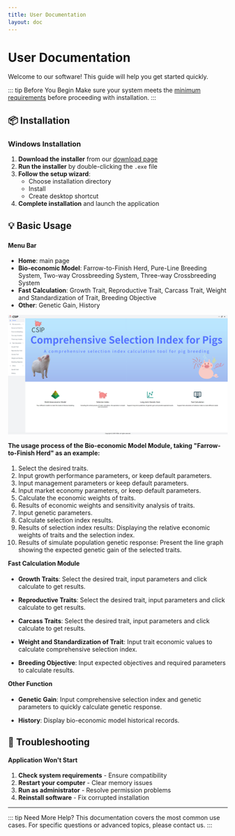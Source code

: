 ```yaml
---
title: User Documentation
layout: doc
---
```


# User Documentation

[//]: # (## 🚀 Quick Start)

Welcome to our software! This guide will help you get started quickly.

::: tip Before You Begin
Make sure your system meets the [minimum requirements](/download#system-requirements) before proceeding with installation.
:::

## 📦 Installation

### Windows Installation

1. **Download the installer** from our [download page](/download)
2. **Run the installer** by double-clicking the `.exe` file
3. **Follow the setup wizard**:
   - Choose installation directory
   - Install
   - Create desktop shortcut
4. **Complete installation** and launch the application

[//]: # (### macOS Installation)

[//]: # ()
[//]: # (1. **Download the `.dmg` file** from our [download page]&#40;/download&#41;)

[//]: # (2. **Open the DMG file** by double-clicking)

[//]: # (3. **Drag the application** to the Applications folder)

[//]: # (4. **Launch the app** from Applications)

## 💡 Basic Usage

[//]: # (### Main Interface Overview)

<div class="interface-guide">

#### Menu Bar
- **Home**: main page
- **Bio-economic Model**: Farrow-to-Finish Herd, Pure-Line Breeding System, Two-way Crossbreeding System, Three-way Crossbreeding System
- **Fast Calculation**: Growth Trait, Reproductive Trait, Carcass Trait, Weight and Standardization of Trait, Breeding Objective
- **Other**: Genetic Gain, History

![main page](mainpage.png)  

#### The usage process of the Bio-economic Model Module, taking "Farrow-to-Finish Herd" as an example:
1. Select the desired traits.
2. Input growth performance parameters, or keep default parameters. 
3. Input management parameters or keep default parameters. 
4. Input market economy  parameters, or keep default parameters. 
5. Calculate the economic weights of traits. 
6. Results of economic weights and sensitivity analysis of traits. 
7. Input genetic parameters. 
8. Calculate selection index results. 
9. Results of selection index results: Displaying the relative economic weights of traits and the selection index. 
10. Results of simulate population genetic response: Present the line graph showing the expected genetic gain of the selected traits.

#### Fast Calculation Module

- **Growth Traits**: 
Select the desired trait, input parameters and click calculate to get results.

- **Reproductive Traits**: 
Select the desired trait, input parameters and click calculate to get results.

- **Carcass Traits**: 
Select the desired trait, input parameters and click calculate to get results.

- **Weight and Standardization of Trait**: 
Input trait economic values to calculate comprehensive selection index.

- **Breeding Objective**: 
Input expected objectives and required parameters to calculate results.

#### Other Function

- **Genetic Gain**: 
Input comprehensive selection index and genetic parameters to quickly calculate genetic response.

- **History**: 
Display bio-economic model historical records.
</div>


## 🔧 Troubleshooting

[//]: # (### Common Issues)

#### Application Won't Start
1. **Check system requirements** - Ensure compatibility
2. **Restart your computer** - Clear memory issues
3. **Run as administrator** - Resolve permission problems
4. **Reinstall software** - Fix corrupted installation

---

::: tip Need More Help?
This documentation covers the most common use cases. For specific questions or advanced topics, please contact us.
:::

<style>
.settings-grid {
  display: grid;
  grid-template-columns: repeat(auto-fit, minmax(250px, 1fr));
  gap: 1.5rem;
  margin: 1.5rem 0;
}

.settings-grid > div {
  background: var(--vp-c-bg-soft);
  padding: 1.5rem;
  border-radius: 8px;
  border: 1px solid var(--vp-c-border);
}

.settings-grid h4 {
  margin-top: 0;
  color: var(--vp-c-text-1);
  display: flex;
  align-items: center;
  gap: 0.5rem;
}

.interface-guide {
  margin: 1.5rem 0;
}

.interface-guide > div {
  background: var(--vp-c-bg-soft);
  padding: 1rem;
  margin: 1rem 0;
  border-radius: 6px;
  border-left: 4px solid var(--vp-c-brand);
}

.interface-guide h4 {
  margin-top: 0;
  color: var(--vp-c-text-1);
}

.shortcuts-grid {
  margin: 1.5rem 0;
}

.shortcuts-grid table {
  width: 100%;
  margin: 1rem 0;
  border-collapse: collapse;
}

.shortcuts-grid th,
.shortcuts-grid td {
  padding: 0.75rem;
  text-align: left;
  border-bottom: 1px solid var(--vp-c-border);
}

.shortcuts-grid th {
  background: var(--vp-c-bg-soft);
  font-weight: 600;
}

.shortcuts-grid code {
  background: var(--vp-c-bg-mute);
  padding: 0.25rem 0.5rem;
  border-radius: 4px;
  font-size: 0.875rem;
}

@media (max-width: 768px) {
  .settings-grid {
    grid-template-columns: 1fr;
  }
  
  .shortcuts-grid table {
    font-size: 0.875rem;
  }
  
  .shortcuts-grid th,
  .shortcuts-grid td {
    padding: 0.5rem;
  }
}
</style>
